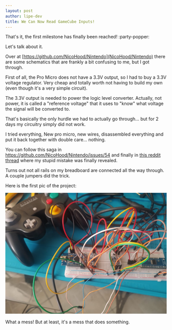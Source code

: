 ```yaml
---
layout: post
author: lipe-dev
title: We Can Now Read GameCube Inputs!
---
```


That's it, the first milestone has finally been reached! :party-popper:

Let's talk about it.

Over at [https://github.com/NicoHood/Nintendo](NicoHood/Nintendo) there are some schematics that are frankly a bit confusing to me, but I got through.

First of all, the Pro Micro does not have a 3.3V output, so I had to buy a 3.3V voltage regulator. Very cheap and totally worth not having to build my own (even though it's a very simple circuit).

The 3.3V output is needed to power the logic level converter. Actually, not power, it is called a "reference voltage" that it uses to "know" what voltage the signal will be converted to.

That's basically the only hurdle we had to actually go through... but for 2 days my circuitry simply did not work.

I tried everything, New pro micro, new wires, disassembled everything and put it back together with double care... nothing.

You can follow this saga in https://github.com/NicoHood/Nintendo/issues/54 and finally in [this reddit thread](https://www.reddit.com/r/arduino/comments/wle3h3/has_anyone_had_success_reading_a_gamecube/) where my stupid mistake was finally revealed.

Turns out not all rails on my breadboard are connected all the way through. A couple jumpers did the trick.

Here is the first pic of the project:

![first version that does something](https://github.com/lipe-dev/3ds-controller/blob/main/docs/_posts/img/43238632-215d-4ae4-84d7-1a7c849f738a.jpg?raw=true)

What a mess! But at least, it's a mess that does something.
